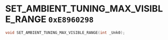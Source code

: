# SET_AMBIENT_TUNING_MAX_VISIBLE_RANGE `0xE8960298`

```cpp
void SET_AMBIENT_TUNING_MAX_VISIBLE_RANGE(int _Unk0);
```